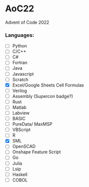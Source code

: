 # AoC22
Advent of Code 2022

### Languages:
- [ ] Python
- [ ] C/C++
- [ ] C#
- [ ] Fortran
- [ ] Java
- [ ] Javascript
- [ ] Scratch
- [X] Excel/Google Sheets Cell Formulas
- [ ] Verilog
- [ ] Assembly (Supercon badge?)
- [ ] Rust
- [ ] Matlab
- [ ] Labview
- [ ] BASIC
- [ ] PureData/ MaxMSP
- [ ] VBScript
- [ ] R
- [X] SML
- [ ] OpenSCAD
- [ ] Onshape Feature Script
- [ ] Go
- [ ] Julia
- [ ] Lsip
- [ ] Haskell
- [ ] COBOL
